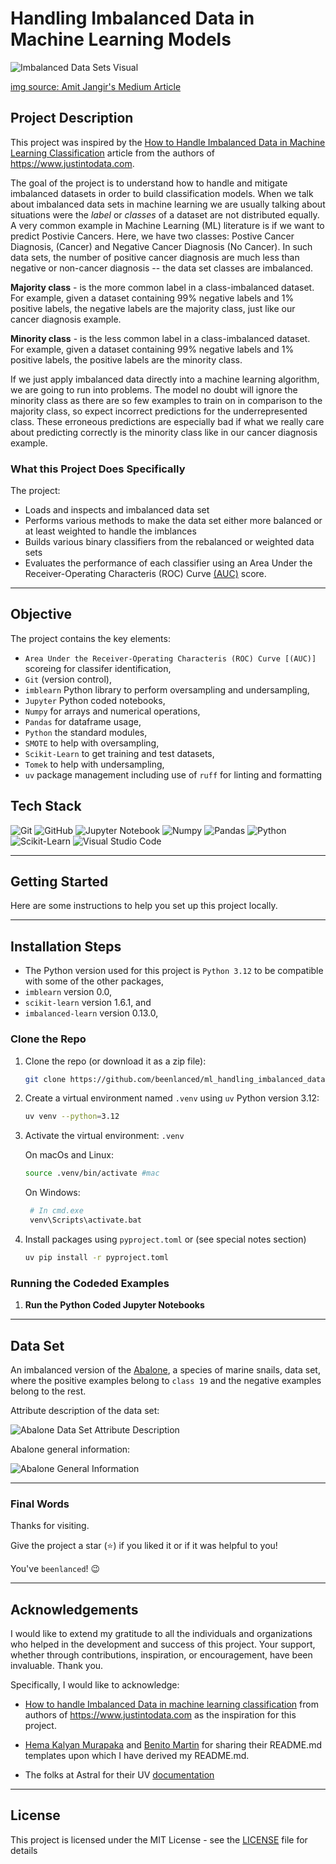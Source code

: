 # Handling Imbalanced Data in Machine Learning Models

<p>
  <img alt="Imbalanced Data Sets Visual" src="imgs/imbalanced_dataset.jpeg"/>
</p>

[img source: Amit Jangir's Medium Article](https://medium.com/@amitkumarjangir2806/heres-how-you-can-tackle-imbalanced-datasets-559bd4b95dfa)

## Project Description

This project was inspired by the [How to Handle Imbalanced Data in Machine Learning Classification](https://www.justintodata.com/imbalanced-data-machine-learning-classification/) article from the authors of https://www.justintodata.com.

The goal of the project is to understand how to handle and mitigate imbalanced datasets in order to build classification models. When we talk about imbalanced data sets in machine learning we are usually talking about situations were the _label_ or _classes_ of a dataset are not distributed equally. A very common example in Machine Learning (ML) literature is if we want to predict Postivie Cancers. Here, we have two classes: Postive Cancer Diagnosis, (Cancer) and Negative Cancer Diagnosis (No Cancer). In such data sets, the number of positive cancer diagnosis are much less than negative or non-cancer diagnosis -- the data set classes are imbalanced.

**Majority class** - is the more common label in a class-imbalanced dataset. For example, given a dataset containing 99% negative labels and 1% positive labels, the negative labels are the majority class, just like our cancer diagnosis example.

**Minority class** - is the less common label in a class-imbalanced dataset. For example, given a dataset containing 99% negative labels and 1% positive labels, the positive labels are the minority class.

If we just apply imbalanced data directly into a machine learning algorithm, we are going to run into problems. The model no doubt will ignore the minority class as there are so few examples to train on in comparison to the majority class, so expect incorrect predictions for the underrepresented class. These erroneous predictions are especially bad if what we really care about predicting correctly is the minority class like in our cancer diagnosis example.

### What this Project Does Specifically

The project:

- Loads and inspects and imbalanced data set
- Performs various methods to make the data set either more balanced or at least weighted to handle the imblances
- Builds various binary classifiers from the rebalanced or weighted data sets
- Evaluates the performance of each classifier using an Area Under the Receiver-Operating Characteris (ROC) Curve [(AUC)](https://developers.google.com/machine-learning/glossary#AUC) score.

---

## Objective

The project contains the key elements:

- `Area Under the Receiver-Operating Characteris (ROC) Curve [(AUC)]` scoreing for classifer identification,
- `Git` (version control),
- `imblearn` Python library to perform oversampling and undersampling,
- `Jupyter` Python coded notebooks,
- `Numpy` for arrays and numerical operations,
- `Pandas` for dataframe usage,
- `Python` the standard modules,
- `SMOTE` to help with oversampling,
- `Scikit-Learn` to get training and test datasets,
- `Tomek` to help with undersampling,
- `uv` package management including use of `ruff` for linting and formatting

## Tech Stack

![Git](https://img.shields.io/badge/git-%23F05033.svg?style=for-the-badge&logo=git&logoColor=white)
![GitHub](https://img.shields.io/badge/GitHub-%23121011.svg?logo=github&logoColor=white)
![Jupyter Notebook](https://img.shields.io/badge/jupyter-%23FA0F00.svg?style=for-the-badge&logo=jupyter&logoColor=white)
![Numpy](https://img.shields.io/badge/Numpy-777BB4?style=for-the-badge&logo=numpy&logoColor=white)
![Pandas](https://img.shields.io/badge/Pandas-150458?logo=pandas&logoColor=fff)
![Python](https://img.shields.io/badge/python-3670A0?style=for-the-badge&logo=python&logoColor=ffdd54)
![Scikit-Learn](https://img.shields.io/badge/scikit_learn-F7931E?style=for-the-badge&logo=scikit-learn&logoColor=white)
![Visual Studio Code](https://img.shields.io/badge/Visual%20Studio%20Code-0078d7.svg?style=for-the-badge&logo=visual-studio-code&logoColor=white)

---

## Getting Started

Here are some instructions to help you set up this project locally.

---

## Installation Steps

- The Python version used for this project is `Python 3.12` to be compatible with some of the other packages,
- `imblearn` version 0.0,
- `scikit-learn` version 1.6.1, and
- `imbalanced-learn` version 0.13.0,

### Clone the Repo

1. Clone the repo (or download it as a zip file):

   ```bash
   git clone https://github.com/beenlanced/ml_handling_imbalanced_data.git
   ```

2. Create a virtual environment named `.venv` using `uv` Python version 3.12:

   ```bash
   uv venv --python=3.12
   ```

3. Activate the virtual environment: `.venv`

   On macOs and Linux:

   ```bash
   source .venv/bin/activate #mac
   ```

   On Windows:

   ```bash
    # In cmd.exe
    venv\Scripts\activate.bat
   ```

4. Install packages using `pyproject.toml` or (see special notes section)

   ```bash
   uv pip install -r pyproject.toml
   ```

### Running the Codeded Examples

1. **Run the Python Coded Jupyter Notebooks**

---

## Data Set

An imbalanced version of the [Abalone](https://sci2s.ugr.es/keel/dataset.php?cod=115), a species of marine snails, data set, where the positive examples belong to `class 19` and the negative examples belong to the rest.

Attribute description of the data set:

<p>
  <img alt="Abalone Data Set Attribute Description" src="imgs/dataset_attribute_info.png"/>
</p>

Abalone general information:

<p>
  <img alt="Abalone General Information" src="imgs/dataset_general_info.png"/>
</p>

---

### Final Words

Thanks for visiting.

Give the project a star (⭐) if you liked it or if it was helpful to you!

You've `beenlanced`! 😉

---

## Acknowledgements

I would like to extend my gratitude to all the individuals and organizations who helped in the development and success of this project. Your support, whether through contributions, inspiration, or encouragement, have been invaluable. Thank you.

Specifically, I would like to acknowledge:

- [How to handle Imbalanced Data in machine learning classification](https://www.justintodata.com/imbalanced-data-machine-learning-classification/) from authors of https://www.justintodata.com as the inspiration for this project.

- [Hema Kalyan Murapaka](https://www.linkedin.com/in/hemakalyan) and [Benito Martin](https://martindatasol.com/blog) for sharing their README.md templates upon which I have derived my README.md.

- The folks at Astral for their UV [documentation](https://docs.astral.sh/uv/)

---

## License

This project is licensed under the MIT License - see the [LICENSE](./LICENSE) file for details
